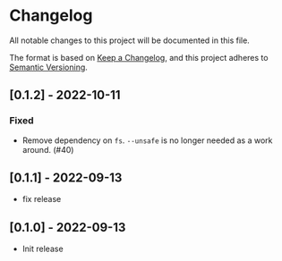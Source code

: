 # Changelog
All notable changes to this project will be documented in this file.

The format is based on [Keep a Changelog](https://keepachangelog.com/en/1.0.0/),
and this project adheres to [Semantic Versioning](https://semver.org/spec/v2.0.0.html).

## [0.1.2] - 2022-10-11
### Fixed
- Remove dependency on `fs`. `--unsafe` is no longer needed as a work around. (#40)

## [0.1.1] - 2022-09-13
- fix release

## [0.1.0] - 2022-09-13
- Init release
